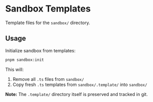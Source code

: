 # Sandbox Templates

Template files for the `sandbox/` directory.

## Usage

Initialize sandbox from templates:

```bash
pnpm sandbox:init
```

This will:

1. Remove all `.ts` files from `sandbox/`
2. Copy fresh `.ts` templates from `sandbox/.template/` into `sandbox/`

**Note:** The `.template/` directory itself is preserved and tracked in git.
